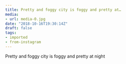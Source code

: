 ```yaml
---
title: Pretty and foggy city is foggy and pretty at…
media:
- url: media-0.jpg
date: "2018-10-16T19:30:14Z"
draft: false
tags:
- imported
- from-instagram
---
```

Pretty and foggy city is foggy and pretty at night
